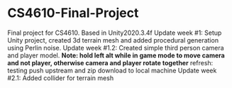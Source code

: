# CS4610-Final-Project
Final project for CS4610. Based in Unity2020.3.4f
Update week #1: Setup Unity project, created 3d terrain mesh and added procedural generation using Perlin noise.
Update week #1.2: Created simple third person camera and player model. **Note: hold left alt while in game mode to move camera and not player, otherwise
camera and player rotate together**
refresh: testing push upstream and zip download to local machine
Update week #2.1: Added collider for terrain mesh
